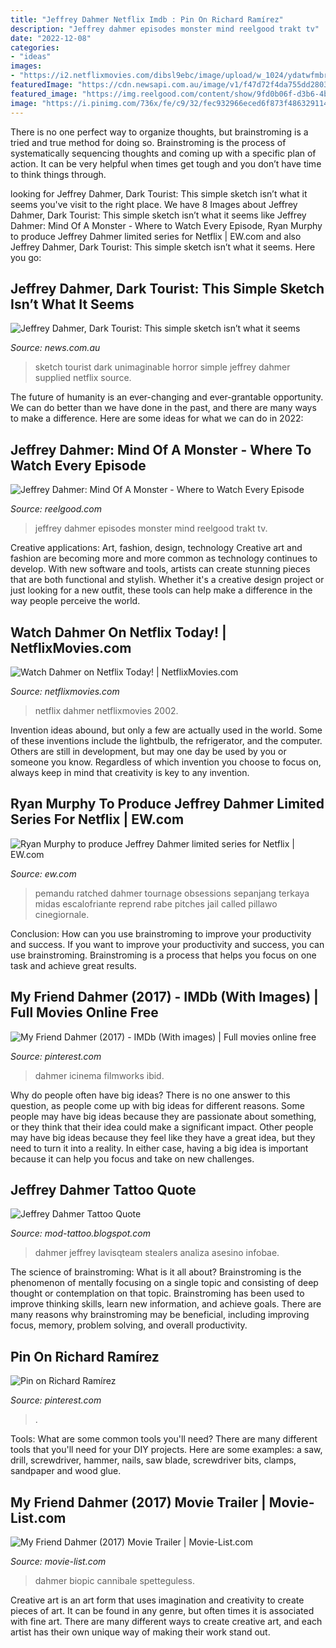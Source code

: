 ```yaml
---
title: "Jeffrey Dahmer Netflix Imdb : Pin On Richard Ramírez"
description: "Jeffrey dahmer episodes monster mind reelgood trakt tv"
date: "2022-12-08"
categories:
- "ideas"
images:
- "https://i2.netflixmovies.com/dibsl9ebc/image/upload/w_1024/ydatwfmbr9fzqxe35pri.jpg"
featuredImage: "https://cdn.newsapi.com.au/image/v1/f47d72f4da755dd2803bd2a6a58484a5"
featured_image: "https://img.reelgood.com/content/show/9fd0b06f-d3b6-4b82-aa05-bf1c1c924c3f/poster-780.jpg"
image: "https://i.pinimg.com/736x/fe/c9/32/fec932966eced6f873f486329114c7ce.jpg"
---
```



There is no one perfect way to organize thoughts, but brainstroming is a tried and true method for doing so. Brainstroming is the process of systematically sequencing thoughts and coming up with a specific plan of action. It can be very helpful when times get tough and you don’t have time to think things through.

	

		
looking for Jeffrey Dahmer, Dark Tourist: This simple sketch isn’t what it seems you've visit to the right place. We have 8 Images about Jeffrey Dahmer, Dark Tourist: This simple sketch isn’t what it seems like Jeffrey Dahmer: Mind Of A Monster - Where to Watch Every Episode, Ryan Murphy to produce Jeffrey Dahmer limited series for Netflix | EW.com and also Jeffrey Dahmer, Dark Tourist: This simple sketch isn’t what it seems. Here you go:
		
    
## Jeffrey Dahmer, Dark Tourist: This Simple Sketch Isn’t What It Seems

<img loading=lazy src="https://cdn.newsapi.com.au/image/v1/f47d72f4da755dd2803bd2a6a58484a5" onerror="this.onerror=null;this.src='https://tse3.mm.bing.net/th?id=OIP.ZYRVCMvXCvHbImcLfZhLxAHaEK&amp;pid=15.1';" alt="Jeffrey Dahmer, Dark Tourist: This simple sketch isn’t what it seems">

_Source: news.com.au_

>sketch tourist dark unimaginable horror simple jeffrey dahmer supplied netflix source. 

	

The future of humanity is an ever-changing and ever-grantable opportunity. We can do better than we have done in the past, and there are many ways to make a difference. Here are some ideas for what we can do in 2022: 

    
## Jeffrey Dahmer: Mind Of A Monster - Where To Watch Every Episode

<img loading=lazy src="https://img.reelgood.com/content/show/9fd0b06f-d3b6-4b82-aa05-bf1c1c924c3f/poster-780.jpg" onerror="this.onerror=null;this.src='https://tse3.mm.bing.net/th?id=OIP.O5porNd-JCz90WJIsiYleQHaK5&amp;pid=15.1';" alt="Jeffrey Dahmer: Mind Of A Monster - Where to Watch Every Episode">

_Source: reelgood.com_

>jeffrey dahmer episodes monster mind reelgood trakt tv. 

	

Creative applications: Art, fashion, design, technology
Creative art and fashion are becoming more and more common as technology continues to develop. With new software and tools, artists can create stunning pieces that are both functional and stylish. Whether it's a creative design project or just looking for a new outfit, these tools can help make a difference in the way people perceive the world.

    
## Watch Dahmer On Netflix Today! | NetflixMovies.com

<img loading=lazy src="https://i2.netflixmovies.com/dibsl9ebc/image/upload/w_1024/ydatwfmbr9fzqxe35pri.jpg" onerror="this.onerror=null;this.src='https://tse2.mm.bing.net/th?id=OIP.BZO7ftaSCoVOfDYt9_UOoQHaKs&amp;pid=15.1';" alt="Watch Dahmer on Netflix Today! | NetflixMovies.com">

_Source: netflixmovies.com_

>netflix dahmer netflixmovies 2002. 

	

Invention ideas abound, but only a few are actually used in the world. Some of these inventions include the lightbulb, the refrigerator, and the computer. Others are still in development, but may one day be used by you or someone you know. Regardless of which invention you choose to focus on, always keep in mind that creativity is key to any invention.

    
## Ryan Murphy To Produce Jeffrey Dahmer Limited Series For Netflix | EW.com

<img loading=lazy src="https://imagesvc.meredithcorp.io/v3/mm/image?url=https:%2F%2Fstatic.onecms.io%2Fwp-content%2Fuploads%2Fsites%2F6%2F2020%2F04%2F28%2FGettyImages-1138995096.jpg" onerror="this.onerror=null;this.src='https://tse4.mm.bing.net/th?id=OIP.FUxv5eOu_UpzmIoBQo1kfAHaE7&amp;pid=15.1';" alt="Ryan Murphy to produce Jeffrey Dahmer limited series for Netflix | EW.com">

_Source: ew.com_

>pemandu ratched dahmer tournage obsessions sepanjang terkaya midas escalofriante reprend rabe pitches jail called pillawo cinegiornale. 

	

Conclusion: How can you use brainstroming to improve your productivity and success.
If you want to improve your productivity and success, you can use brainstroming. Brainstroming is a process that helps you focus on one task and achieve great results.

    
## My Friend Dahmer (2017) - IMDb (With Images) | Full Movies Online Free

<img loading=lazy src="https://i.pinimg.com/originals/2d/3f/3c/2d3f3c8ee613cdff41a1e9ec1dccfebc.jpg" onerror="this.onerror=null;this.src='https://tse4.mm.bing.net/th?id=OIP.BxnmHgrR6f_JoIRGP86bWgHaOG&amp;pid=15.1';" alt="My Friend Dahmer (2017) - IMDb (With images) | Full movies online free">

_Source: pinterest.com_

>dahmer icinema filmworks ibid. 

	

Why do people often have big ideas?
There is no one answer to this question, as people come up with big ideas for different reasons. Some people may have big ideas because they are passionate about something, or they think that their idea could make a significant impact. Other people may have big ideas because they feel like they have a great idea, but they need to turn it into a reality. In either case, having a big idea is important because it can help you focus and take on new challenges.

    
## Jeffrey Dahmer Tattoo Quote

<img loading=lazy src="https://forallnerds.com/wp-content/uploads/2017/09/my-friend-dahmer-1501000009-700x394.jpg" onerror="this.onerror=null;this.src='https://tse2.mm.bing.net/th?id=OIP.AKv4r0XMoifErDDKQRgUeAHaEK&amp;pid=15.1';" alt="Jeffrey Dahmer Tattoo Quote">

_Source: mod-tattoo.blogspot.com_

>dahmer jeffrey lavisqteam stealers analiza asesino infobae. 

	

The science of brainstroming: What is it all about?
Brainstroming is the phenomenon of mentally focusing on a single topic and consisting of deep thought or contemplation on that topic. Brainstroming has been used to improve thinking skills, learn new information, and achieve goals. There are many reasons why brainstroming may be beneficial, including improving focus, memory, problem solving, and overall productivity.

    
## Pin On Richard Ramírez

<img loading=lazy src="https://i.pinimg.com/736x/fe/c9/32/fec932966eced6f873f486329114c7ce.jpg" onerror="this.onerror=null;this.src='https://tse2.mm.bing.net/th?id=OIP.p5AOdIF1EPvN3saq3URfMAHaFz&amp;pid=15.1';" alt="Pin on Richard Ramírez">

_Source: pinterest.com_

>. 

	

Tools: What are some common tools you'll need?
There are many different tools that you'll need for your DIY projects. Here are some examples: a saw, drill, screwdriver, hammer, nails, saw blade, screwdriver bits, clamps, sandpaper and wood glue.

    
## My Friend Dahmer (2017) Movie Trailer | Movie-List.com

<img loading=lazy src="https://i.ytimg.com/vi/SpMhnqnbh0g/maxresdefault.jpg" onerror="this.onerror=null;this.src='https://tse2.mm.bing.net/th?id=OIP.wyr8rn4xP9XbvOPw68JLMgHaEK&amp;pid=15.1';" alt="My Friend Dahmer (2017) Movie Trailer | Movie-List.com">

_Source: movie-list.com_

>dahmer biopic cannibale spetteguless. 

	

Creative art is an art form that uses imagination and creativity to create pieces of art. It can be found in any genre, but often times it is associated with fine art. There are many different ways to create creative art, and each artist has their own unique way of making their work stand out.

